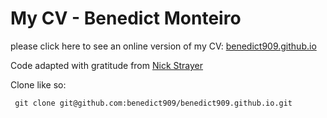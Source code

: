 # My CV - Benedict Monteiro

please click here to see an online version of my CV: [benedict909.github.io](https://benedict909.github.io/)

Code adapted with gratitude from [Nick Strayer](https://github.com/nstrayer/cv)

Clone like so:
```
 git clone git@github.com:benedict909/benedict909.github.io.git
```
